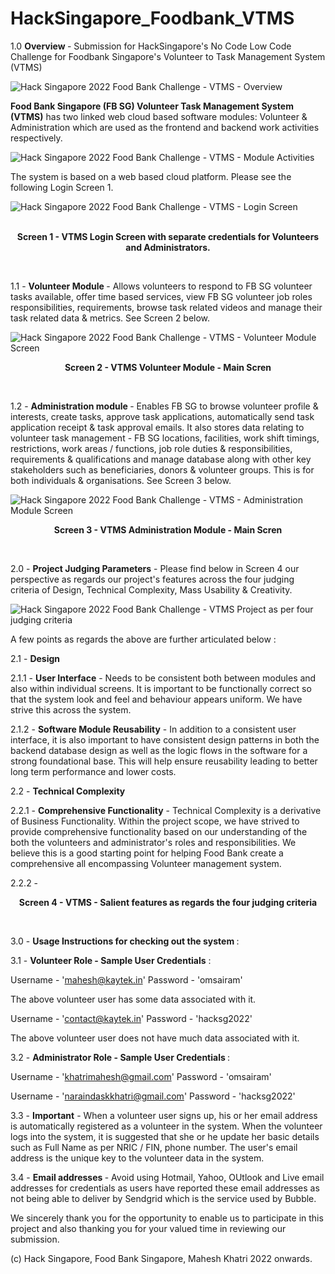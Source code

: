 # HackSingapore_Foodbank_VTMS

1.0  <b>Overview </b> - Submission for HackSingapore's No Code Low Code Challenge for Foodbank Singapore's Volunteer to Task Management System (VTMS)

![Hack Singapore 2022 Food Bank Challenge - VTMS - Overview](http://www.kaytek.co.in/images/fbsgvtms/mk_vtms_intro_1175_369.png)

<b>Food Bank Singapore (FB SG) Volunteer Task Management System (VTMS)</b>  has two linked web cloud based software modules: Volunteer & Administration which are used as the frontend and backend work activities respectively.

![Hack Singapore 2022 Food Bank Challenge - VTMS - Module Activities](http://www.kaytek.co.in/images/fbsgvtms/mk_vtms_overview_1280_720.png)

The system is based on a web based cloud platform. Please see the following Login Screen 1.

![Hack Singapore 2022 Food Bank Challenge - VTMS - Login Screen](http://www.kaytek.co.in/images/fbsgvtms/mk_vtms_login_screen_990_528.png) <br><br>

<p align="center"> <b>Screen 1 - VTMS Login Screen with separate credentials for Volunteers and Administrators. </b></p> <br>

1.1 - <b> Volunteer Module </b> - Allows volunteers to respond to FB SG volunteer tasks available, offer time based services, view FB SG volunteer job roles responsibilities, requirements, browse task related videos and manage their task related data & metrics. See Screen 2 below.

![Hack Singapore 2022 Food Bank Challenge - VTMS - Volunteer Module Screen](http://www.kaytek.co.in/images/fbsgvtms/mk_vtms_volunteer_module_898_535.png)

<p align="center"> <b>Screen 2 - VTMS Volunteer Module - Main Scren </b></p> <br>

1.2 - <b> Administration module </b> - Enables FB SG to browse volunteer profile & interests, create tasks, approve task applications, automatically send task application receipt & task approval emails. It also stores data relating to volunteer task management - FB SG locations, facilities, work shift timings, restrictions, work areas / functions, job role duties & responsibilities, requirements & qualifications and manage database along with other key stakeholders such as beneficiaries, donors & volunteer groups. This is for both individuals & organisations. See Screen 3 below. 

![Hack Singapore 2022 Food Bank Challenge - VTMS - Administration Module Screen](http://www.kaytek.co.in/images/fbsgvtms/mk_vtms_administration_module_976_438.png)

<p align="center"> <b>Screen 3 - VTMS Administration Module - Main Scren </b></p> <br>

2.0 - <b>Project Judging Parameters</b> - Please find below in Screen 4 our perspective  as regards our project's features across the four judging criteria of Design, Technical Complexity, Mass Usability & Creativity. 

![Hack Singapore 2022 Food Bank Challenge - VTMS Project as per four judging criteria ](http://www.kaytek.co.in/images/fbsgvtms/vtms_judging_criteria_points_1280_720.png)

A few points as regards the above are further articulated below :

2.1 - <b>Design</b> 

2.1.1 - <b>User Interface</b> - Needs to be consistent both between modules and also within individual screens. It is important to be functionally correct so that the system look and feel and behaviour appears uniform. We have strive this across the system.

2.1.2 - <b>Software Module Reusability</b> - In addition to a consistent user interface, it is also important to have consistent design patterns in both the backend database design as well as the logic flows in the software for a strong foundational base. This will help ensure reusability leading to better long term performance and lower costs.

2.2 - <b> Technical Complexity</b> 

2.2.1 - <b> Comprehensive Functionality</b> - Technical Complexity is a derivative of Business Functionality. Within the project scope, we have strived to provide comprehensive functionality based on our understanding of the both the volunteers and administrator's roles and responsibilities. We believe this is a good starting point for helping Food Bank create a comprehensive all encompassing Volunteer management system.  

2.2.2 - 

<p align="center"> <b>Screen 4 - VTMS - Salient features as regards the four judging criteria </b></p> <br>

3.0 - <b>Usage Instructions for checking out the system </b> :

3.1 - <b>Volunteer Role - Sample User Credentials</b> :

Username - 'mahesh@kaytek.in' 
Password - 'omsairam'

The above volunteer user has some data associated with it.

Username - 'contact@kaytek.in'
Password - 'hacksg2022'

The above volunteer user does not have much data associated with it.

3.2 - <b>Administrator Role - Sample User Credentials </b>:

Username - 'khatrimahesh@gmail.com'
Password - 'omsairam'

Username - 'naraindaskkhatri@gmail.com'
Password - 'hacksg2022'

3.3 - <b>Important</b> - When a volunteer user signs up, his or her email address is automatically registered as a volunteer in the system. When the volunteer logs into the system, it is suggested that she or he update her basic details such as Full Name as per NRIC / FIN, phone number. The user's email address is the unique key to the volunteer data in the system. 

3.4 - <b> Email addresses </b> - Avoid using Hotmail, Yahoo, OUtlook and Live email addresses for credentials as users have reported these email addresses as not being able to deliver by Sendgrid which is the service used by Bubble.



We sincerely thank you for the opportunity to enable us to participate in this project and also thanking you for your valued time in reviewing our submission.

(c) Hack Singapore, Food Bank Singapore, Mahesh Khatri 2022 onwards.





